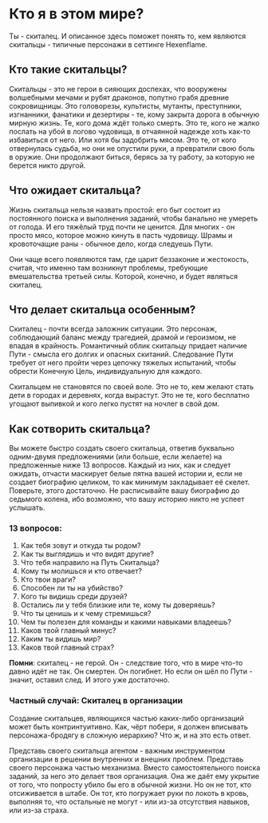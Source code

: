 # Кто я в этом мире?
Ты - скиталец. И описанное здесь поможет понять то, кем являются скитальцы - типичные персонажи в сеттинге Hexenflame.
## Кто такие скитальцы?
Скитальцы - это не герои в сияющих доспехах, что вооружены волшебными мечами и рубят драконов, попутно грабя древние сокровищницы. Это головорезы, культисты, мутанты, преступники, изгнанники, фанатики и дезертиры - те, кому закрыта дорога в обычную мирную жизнь. Те, кого дома ждёт только смерть. Это те, кого не жалко послать на убой в логово чудовища, в отчаянной надежде хоть как-то избавиться от него. Или хотя бы задобрить мясом. Это те, от кого отвернулась судьба, но они не опустили руки, а превратили свою боль в оружие. Они продолжают биться, берясь за ту работу, за которую не берется никто другой.
## Что ожидает скитальца?
Жизнь скитальца нельзя назвать простой: его быт состоит из постоянного поиска и выполнения заданий, чтобы банально не умереть от голода. И его тяжёлый труд почти не ценится. Для многих - он просто мясо, которое можно кинуть в пасть чудовищу. Шрамы и кровоточащие раны - обычное дело, когда следуешь Пути.

Они чаще всего появляются там, где царит беззаконие и жестокость, считая, что именно там возникнут проблемы, требующие вмешательства третьей силы. Которой, конечно, и будет являться скиталец.
## Что делает скитальца особенным?
Скиталец - почти всегда заложник ситуации. Это персонаж, соблюдающий баланс между трагедией, драмой и героизмом, не впадая в крайность. Романтичный облик скитальцу придает наличие Пути - смысла его долгих и опасных скитаний. Следование Пути требует от него пройти через цепочку тяжелых испытаний, чтобы обрести Конечную Цель, индивидуальную для каждого.

Скитальцем не становятся по своей воле. Это не то, кем желают стать дети в городах и деревнях, когда вырастут. Это не те, кого бесплатно угощают выпивкой и кого легко пустят на ночлег в свой дом.
## Как сотворить скитальца?
Вы можете быстро создать своего скитальца, ответив буквально одним-двумя предложениями (или больше, если желаете) на предложенные ниже 13 вопросов. Каждый из них, как и следует ожидать, отчасти маскирует белые пятна вашей истории и, если не создает биографию целиком, то как минимум закладывает её скелет. Поверьте, этого достаточно.
Не расписывайте вашу биографию до седьмого колена, ибо возможно, что вашу историю никто не успеет услышать.
### 13 вопросов:
1. Как тебя зовут и откуда ты родом?
2. Как ты выглядишь и что видят другие?
3. Что тебя направило на Путь Скитальца?
4. Кому ты молишься и кто отвечает?
5. Кто твои враги?
6. Способен ли ты на убийство?
7. Кого ты видишь среди друзей?
8. Остались ли у тебя близкие или те, кому ты доверяешь?
9. Что ты ценишь и к чему стремишься?
10. Чем ты полезен для команды и какими навыками владеешь?
11. Каков твой главный минус?
12. Каким ты видишь мир?
13. Каков твой главный страх?

**Помни**: скиталец - не герой. Он - следствие того, что в мире что-то давно идёт не так. Он смертен. Он погибнет. Но если он шёл по Пути - значит, оставил след. И этого уже достаточно.
### Частный случай: Скиталец в организации
Создание скитальцев, являющихся частью каких-либо организаций может быть контринтуитивно. Как, чёрт побери, я должен вписывать персонажа-бродягу в сложную иерархию? Что ж, и на это есть ответ.

Представь своего скитальца агентом - важным инструментом организации в решении внутренних и внешних проблем. Представь своего персонажа частью механизма. Вместо самостоятельного поиска заданий, за него это делает твоя организация. Она же даёт ему укрытие от того, что попросту убило бы его в обычной жизни. Но он не тот, кто отсиживается в штабе. Он тот, кто погружает руки по локоть в кровь, выполняя то, что остальные не могут - или из-за отсутствия навыков, или из-за страха.